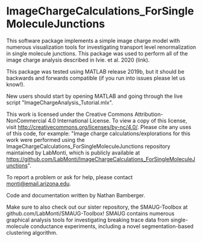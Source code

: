 # ImageChargeCalculations_ForSingleMoleculeJunctions

This software package implements a simple image charge model with numerous visualization tools for investigating transport level renormalization in single molecule junctions. This package was used to perform all of the image charge analysis described in Ivie. et al. 2020 (link). 

This package was tested using MATLAB release 2019b, but it should be backwards and forwards compatible (if you run into issues please let us know!).

New users should start by opening MATLAB and going through the live script "ImageChargeAnalysis_Tutorial.mlx".

This work is licensed under the Creative Commons Attribution-NonCommercial 4.0 International License. To view a copy of this license, visit http://creativecommons.org/licenses/by-nc/4.0/. Please cite any uses of this code, for example: "Image charge calculations/explorations for this work were performed using the ImageChargeCalculations_ForSingleMoleculeJunctions repository maintained by LabMonti, which is publicly available at https://github.com/LabMonti/ImageChargeCalculations_ForSingleMoleculeJunctions".

To report a problem or ask for help, please contact monti@email.arizona.edu.

Code and documentation written by Nathan Bamberger.

Make sure to also check out our sister repository, the SMAUG-Toolbox at github.com/LabMonti/SMAUG-Toolbox!  SMAUG contains numerous graphical analysis tools for investigating breaking trace data from single-molecule conductance experiments, including a novel segmentation-based clustering algorithm. 
